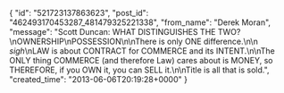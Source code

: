  {
   "id": "521723137863623",
   "post_id": "462493170453287_481479325221338",
   "from_name": "Derek Moran",
   "message": "Scott Duncan:  WHAT DISTINGUISHES THE TWO?\nOWNERSHIP\nPOSSESSION\n\nThere is only ONE difference.\n\n *sigh*\nLAW is about CONTRACT for COMMERCE and its INTENT.\n\nThe ONLY thing COMMERCE (and therefore Law) cares about is MONEY, so THEREFORE, if you OWN it, you can SELL it.\n\nTitle is all that is sold.",
   "created_time": "2013-06-06T20:19:28+0000"
 }

